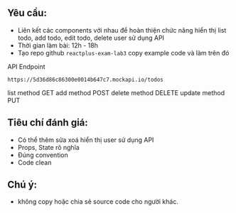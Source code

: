## Yêu cầu:
- Liên kết các components với nhau để hoàn thiện chức năng hiển thị list todo, add todo, edit todo, delete user sử dụng API
- Thời gian làm bài: 12h - 18h
- Tạo repo github `reactplus-exam-lab3` copy example code và làm trên đó

API Endpoint
```text
https://5d36d86c86300e0014b647c7.mockapi.io/todos
```
list method GET
add method POST
delete method DELETE
update method PUT


## Tiêu chí đánh giá:
- Có thể thêm sửa xoá hiển thị user sử dụng API
- Props, State rõ nghĩa
- Đúng convention
- Code clean

## Chú ý:
- không copy hoặc chia sẻ source code cho người khác.
